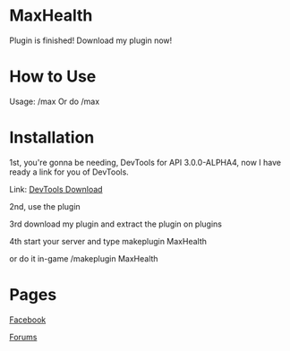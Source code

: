 # MaxHealth

Plugin is finished! Download my plugin now!

# How to Use

Usage: /max
Or do /max <Player Name>

# Installation

1st, you're gonna be needing, DevTools for API 3.0.0-ALPHA4, now I have ready a link for you of DevTools.

Link: [DevTools Download](http://www.mediafire.com/file/j1qhvx0ecj7vmf3/phar_DevTools_KhIhe7Xl2rRvP7n.phar)

2nd, use the plugin

3rd download my plugin and extract the plugin on plugins

4th start your server and type makeplugin MaxHealth

or do it in-game /makeplugin MaxHealth

# Pages

[Facebook](https://www.facebook.com/MCPENation20C) 

[Forums](http:/mcpenation.forum.cool/)
